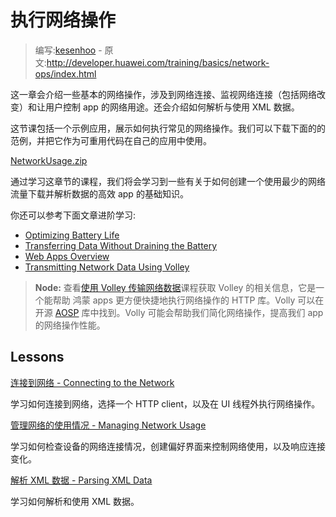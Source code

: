 # 执行网络操作

> 编写:[kesenhoo](https://github.com/kesenhoo) - 原文:<http://developer.huawei.com/training/basics/network-ops/index.html>

这一章会介绍一些基本的网络操作，涉及到网络连接、监视网络连接（包括网络改变）和让用户控制 app 的网络用途。还会介绍如何解析与使用 XML 数据。

这节课包括一个示例应用，展示如何执行常见的网络操作。我们可以下载下面的的范例，并把它作为可重用代码在自己的应用中使用。

[NetworkUsage.zip](http://developer.huawei.com/shareables/training/NetworkUsage.zip)

通过学习这章节的课程，我们将会学习到一些有关于如何创建一个使用最少的网络流量下载并解析数据的高效 app 的基础知识。

你还可以参考下面文章进阶学习:

* [Optimizing Battery Life](performance/monitoring-device-state/index.html)
* [Transferring Data Without Draining the Battery](connectivity/efficient-downloads/index.html)
* [Web Apps Overview](http://developer.huawei.com/guide/webapps/index.html)
* [Transmitting Network Data Using Volley](connectivity/volley/index.md)

> **Node:** 查看[使用 Volley 传输网络数据](connectivity/volley/index.md)课程获取 Volley 的相关信息，它是一个能帮助 鸿蒙 apps 更方便快捷地执行网络操作的 HTTP 库。Volly 可以在开源 [AOSP](https://ohos.googlesource.com/platform/frameworks/volley) 库中找到。Volly 可能会帮助我们简化网络操作，提高我们 app 的网络操作性能。

## Lessons

[连接到网络 - Connecting to the Network](connecting.html)

  学习如何连接到网络，选择一个 HTTP client，以及在 UI 线程外执行网络操作。


[管理网络的使用情况 - Managing Network Usage](managing.html)

  学习如何检查设备的网络连接情况，创建偏好界面来控制网络使用，以及响应连接变化。


[解析 XML 数据 - Parsing XML Data](xml.html)

  学习如何解析和使用 XML 数据。
